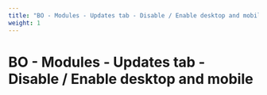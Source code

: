 ```yaml
---
title: "BO - Modules - Updates tab - Disable / Enable desktop and mobile"
weight: 1
---
```


# BO - Modules - Updates tab - Disable / Enable desktop and mobile
